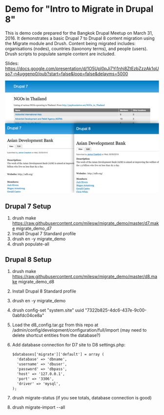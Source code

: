 # Demo for "Intro to Migrate in Drupal 8"

This is demo code prepared for the Bangkok Drupal Meetup on March 31, 2016. It demonstrates a basic Drupal 7 to Drupal 8 content migration using the Migrate module and Drush. Content being migrated includes: organisations (nodes), countries (taxonony terms), and people (users). Drush scripts to populate sample content are included.

Slides: https://docs.google.com/presentation/d/1O5UpI0pJj7Yi1nhj8ZtEzbZzzAk1qUso7-n4uggenp0/pub?start=false&loop=false&delayms=5000

![Screenshot of demo sites](https://raw.githubusercontent.com/milesw/migrate_demo/images/screenshot.jpg)

## Drupal 7 Setup

1. drush make https://raw.githubusercontent.com/milesw/migrate_demo/master/d7.make migrate_demo_d7
2. Install Drupal 7 Standard profile
3. drush en -y migrate_demo
4. drush populate-all

## Drupal 8 Setup

1. drush make https://raw.githubusercontent.com/milesw/migrate_demo/master/d8.make migrate_demo_d8
2. Install Drupal 8 Standard profile
3. drush en -y migrate_demo
4. drush config-set "system.site" uuid "7322b825-4dc6-437e-9c00-0abfdc04ce8a"
5. Load the d8_config.tar.gz from this repo at /admin/config/development/configuration/full/import
   (may need to delete shortcut entities from the database?)
6. Add database connection for D7 site to D8 settings.php:
    ```
    $databases['migrate']['default'] = array (
      'database' => 'dbname',
      'username' => 'dbuser',
      'password' => 'dbpass',
      'host' => '127.0.0.1',
      'port' => '3306',
      'driver' => 'mysql',
    );
    ```

7. drush migrate-status (if you see totals, database connection is good)
8. drush migrate-import --all


